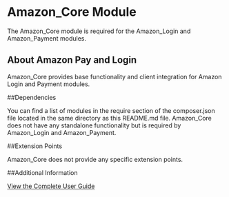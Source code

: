 # Amazon_Core Module

The Amazon_Core module is required for the Amazon_Login and Amazon_Payment modules.

## About Amazon Pay and Login

Amazon_Core provides base functionality and client integration for Amazon Login and Payment 
modules.

##Dependencies

You can find a list of modules in the require section of the composer.json file located in the 
same directory as this README.md file.  Amazon_Core does not have any standalone functionality
but is required by Amazon_Login and Amazon_Payment.

##Extension Points

Amazon_Core does not provide any specific extension points.

##Additional Information

[View the Complete User Guide](https://amzn.github.io/amazon-payments-magento-2-plugin/)